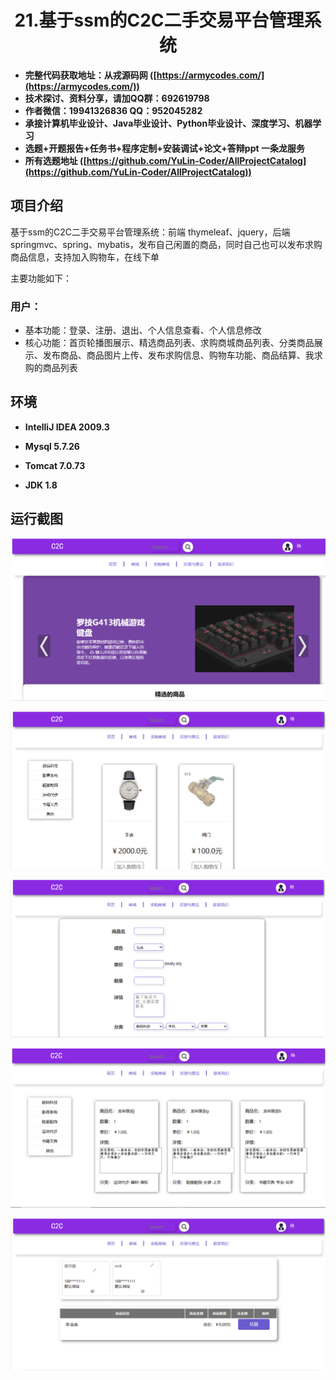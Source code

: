 <p><h1 align="center">21.基于ssm的C2C二手交易平台管理系统</h1></p>

- <b>完整代码获取地址：从戎源码网 ([https://armycodes.com/](https://armycodes.com/))</b>
- <b>技术探讨、资料分享，请加QQ群：692619798</b> 
- <b>作者微信：19941326836  QQ：952045282</b> 
- <b>承接计算机毕业设计、Java毕业设计、Python毕业设计、深度学习、机器学习</b>
- <b>选题+开题报告+任务书+程序定制+安装调试+论文+答辩ppt 一条龙服务</b>
- <b>所有选题地址 ([https://github.com/YuLin-Coder/AllProjectCatalog](https://github.com/YuLin-Coder/AllProjectCatalog)) </b>

## 项目介绍

基于ssm的C2C二手交易平台管理系统：前端 thymeleaf、jquery，后端 springmvc、spring、mybatis，发布自己闲置的商品，同时自己也可以发布求购商品信息，支持加入购物车，在线下单

主要功能如下：

### 用户：

- 基本功能：登录、注册、退出、个人信息查看、个人信息修改
- 核心功能：首页轮播图展示、精选商品列表、求购商城商品列表、分类商品展示、发布商品、商品图片上传、发布求购信息、购物车功能、商品结算、我求购的商品列表

## 环境

- <b>IntelliJ IDEA 2009.3</b>

- <b>Mysql 5.7.26</b>

- <b>Tomcat 7.0.73</b>

- <b>JDK 1.8</b>

## 运行截图
![](screenshot/1.png)

![](screenshot/2.png)

![](screenshot/3.png)

![](screenshot/4.png)

![](screenshot/5.png)

